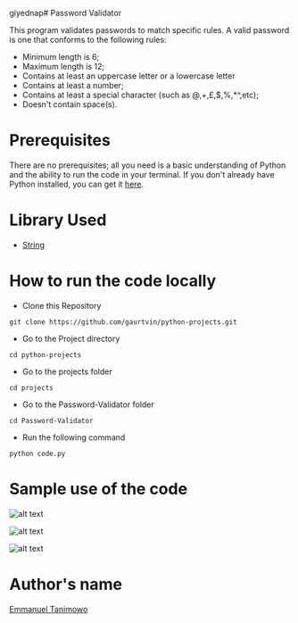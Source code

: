 giyednap# Password Validator

This program validates passwords to match specific rules. A valid password is one that conforms to the following rules:
- Minimum length is 6;
- Maximum length is 12;
- Contains at least an uppercase letter or a lowercase letter
- Contains at least a number;
- Contains at least a special character (such as @,+,£,$,%,*^,etc);
- Doesn't contain space(s).

# Prerequisites

There are no prerequisites; all you need is a basic understanding of Python and the ability to run the code in your terminal. If you don't already have Python installed, you can get it [here](https://www.python.org/downloads/).

# Library Used

* [String](https://docs.python.org/3/library/string.html)

# How to run the code locally

- Clone this Repository

```
git clone https://github.com/gaurtvin/python-projects.git
```

- Go to the Project directory

```
cd python-projects
```

- Go to the projects folder

```
cd projects
```

- Go to the Password-Validator folder

```
cd Password-Validator
```

- Run the following command

```
python code.py
```

# Sample use of the code

![alt text](https://github.com/gaurtvin/python-projects/blob/master/projects/Password-Validator/screenshot_1.png)

![alt text](https://github.com/gaurtvin/python-projects/blob/master/projects/Password-Validator/screenshot_2.png)

![alt text](https://github.com/gaurtvin/python-projects/blob/master/projects/Password-Validator/screenshot_3.png)

# Author's name

[Emmanuel Tanimowo](https://github.com/Mannuel25)
